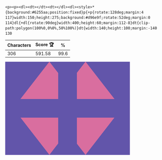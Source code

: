 `<p><p><dl><dt></dt><dt></dl><dl><style>*{background:#6255aa;position:fixed}p{+p{rotate:128deg;margin:4 117}width:150;height:275;background:#d96e9f;rotate:52deg;margin:0 114}dl{+dl{rotate:90deg}width:400;height:60;margin:112-8}dt{clip-path:polygon(100%0,0%0%,50%100%)}dt{width:140;height:100;margin:-140 130`

| Characters | Score 🏆 | %    |
| ---------- | -------- | ---- |
| 306        | 591.58   | 99.6 |

![](/2025/Mar2025/05/20250305.png)
